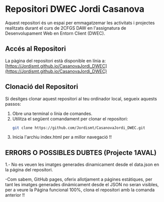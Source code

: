 # Repositori DWEC Jordi Casanova

Aquest repositori és un espai per emmagatzemar les activitats i projectes realitzats durant el curs de 2CFGS DAW en l'assignatura de Desenvolupament Web en Entorn Client (DWEC).

## Accés al Repositori

La pàgina del repositori està disponible en línia a: [https://Jordismt.github.io/CasanovaJordi_DWEC](https://Jordismt.github.io/CasanovaJordi_DWEC)

## Clonació del Repositori

Si desitges clonar aquest repositori al teu ordinador local, segueix aquests passos:

1. Obre una terminal o línia de comandes.
2. Utilitza el següent comandament per clonar el repositori:
   ```bash
   git clone https://github.com/Jordismt/CasanovaJordi_DWEC.git

3. Inicia l'archiu index.html per a millor navegació !!

## ERRORS O POSSIBLES DUBTES (Projecte 1AVAL)

1.- No es veuen les imatges generades dinamicament desde el data.json en la página del repositori.

 -Com sabem, GitHub pages, oferix allotjament a págines estátiques, per tant les imatges generades dinámicament desde el JSON no seran visibles, per a veure la Página funcional 100%, clona el repositori amb la comanda anterior !!
